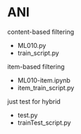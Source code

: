 # ANI

content-based filtering
- ML010.py
- train_script.py

item-based filtering
- ML010-item.ipynb
- item_train_script.py

just test for hybrid
- test.py
- trainTest_script.py
